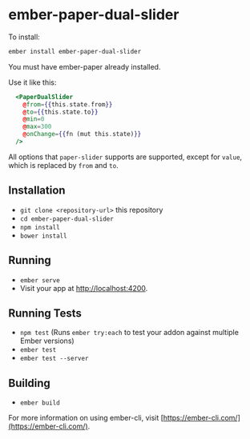 # ember-paper-dual-slider

To install:

```sh
ember install ember-paper-dual-slider
```

You must have ember-paper already installed.

Use it like this:

```hbs
  <PaperDualSlider
    @from={{this.state.from}}
    @to={{this.state.to}}
    @min=0
    @max=300
    @onChange={{fn (mut this.state)}}
  />
```

All options that `paper-slider` supports are supported, except for `value`, which is replaced by `from` and `to`.

## Installation

* `git clone <repository-url>` this repository
* `cd ember-paper-dual-slider`
* `npm install`
* `bower install`

## Running

* `ember serve`
* Visit your app at [http://localhost:4200](http://localhost:4200).

## Running Tests

* `npm test` (Runs `ember try:each` to test your addon against multiple Ember versions)
* `ember test`
* `ember test --server`

## Building

* `ember build`

For more information on using ember-cli, visit [https://ember-cli.com/](https://ember-cli.com/).
